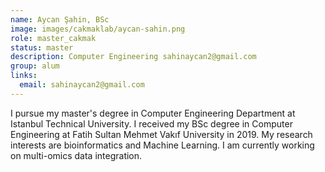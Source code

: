 ```yaml
---
name: Aycan Şahin, BSc
image: images/cakmaklab/aycan-sahin.png
role: master_cakmak
status: master
description: Computer Engineering sahinaycan2@gmail.com
group: alum
links:
  email: sahinaycan2@gmail.com
---
```


I pursue my master's degree in Computer Engineering Department at Istanbul Technical University. I received my BSc degree in Computer Engineering at Fatih Sultan Mehmet Vakıf University in 2019. My research interests are bioinformatics and Machine Learning. I am currently working on multi-omics data integration.

